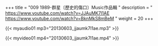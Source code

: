 +++
title = "009 1989-群星〔歷史的傷口〕Music作品輯 "
description = " https://www.youtube.com/watch?v=JJAuMK7l1AE https://www.youtube.com/watch?v=BknMkS8mBeM "
weight = 20
+++

{{< myaudio01 mp3="20130603_jjaumk7l1ae.mp3" >}}

{{< myvideo01 mp4="20130603_jjaumk7l1ae.mp4" >}}

<!--
<video width="95%" preload="none" 
poster="20130603_jjaumk7l1ae.mp4.jpg"
controls>
<source src="20130603_jjaumk7l1ae.mp4"
type="video/mp4">
Your browser does not support the video tag.  1989-群星〔歷史的傷口〕Music作品輯 
</video> 
-->
